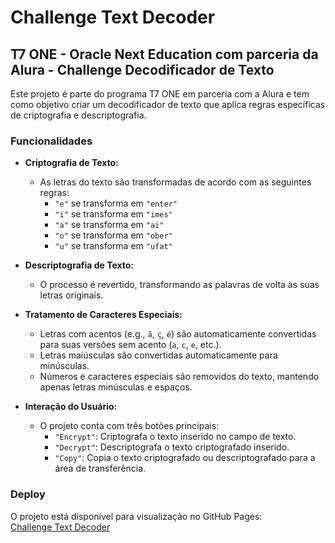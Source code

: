 # Challenge Text Decoder

## T7 ONE - Oracle Next Education com parceria da Alura - Challenge Decodificador de Texto

Este projeto é parte do programa T7 ONE em parceria com a Alura e tem como objetivo criar um decodificador de texto que aplica regras específicas de criptografia e descriptografia.

### Funcionalidades

- **Criptografia de Texto:** 
  - As letras do texto são transformadas de acordo com as seguintes regras:
    - `"e"` se transforma em `"enter"`
    - `"i"` se transforma em `"imes"`
    - `"a"` se transforma em `"ai"`
    - `"o"` se transforma em `"ober"`
    - `"u"` se transforma em `"ufat"`
    
- **Descriptografia de Texto:** 
  - O processo é revertido, transformando as palavras de volta às suas letras originais.

- **Tratamento de Caracteres Especiais:**
  - Letras com acentos (e.g., `ã`, `ç`, `é`) são automaticamente convertidas para suas versões sem acento (`a`, `c`, `e`, etc.).
  - Letras maiúsculas são convertidas automaticamente para minúsculas.
  - Números e caracteres especiais são removidos do texto, mantendo apenas letras minúsculas e espaços.

- **Interação do Usuário:**
  - O projeto conta com três botões principais:
    - `"Encrypt"`: Criptografa o texto inserido no campo de texto.
    - `"Decrypt"`: Descriptografa o texto criptografado inserido.
    - `"Copy"`: Copia o texto criptografado ou descriptografado para a área de transferência.

### Deploy

O projeto está disponível para visualização no GitHub Pages:  
[Challenge Text Decoder](https://hacbjr.github.io/challenge-text-decoder/)
